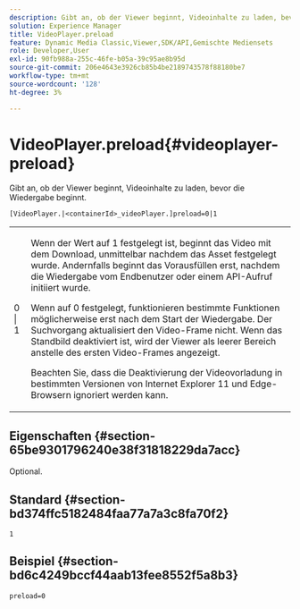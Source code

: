 ```yaml
---
description: Gibt an, ob der Viewer beginnt, Videoinhalte zu laden, bevor die Wiedergabe beginnt.
solution: Experience Manager
title: VideoPlayer.preload
feature: Dynamic Media Classic,Viewer,SDK/API,Gemischte Mediensets
role: Developer,User
exl-id: 90fb988a-255c-46fe-b05a-39c95ae8b95d
source-git-commit: 206e4643e3926cb85b4be2189743578f88180be7
workflow-type: tm+mt
source-wordcount: '128'
ht-degree: 3%

---
```


# VideoPlayer.preload{#videoplayer-preload}

Gibt an, ob der Viewer beginnt, Videoinhalte zu laden, bevor die Wiedergabe beginnt.

`[VideoPlayer.|<containerId>_videoPlayer.]preload=0|1`

<table id="table_AE7AAFA9B4374E31B51D06511EB96401"> 
 <tbody> 
  <tr> 
   <td colname="col1"> <p> <span class="codeph"> 0 | 1 </span> </p> </td> 
   <td colname="col2"> <p> Wenn der Wert auf <span class="codeph"> 1 </span> festgelegt ist, beginnt das Video mit dem Download, unmittelbar nachdem das Asset festgelegt wurde. Andernfalls beginnt das Vorausfüllen erst, nachdem die Wiedergabe vom Endbenutzer oder einem API-Aufruf initiiert wurde. </p> <p>Wenn auf <span class="codeph"> 0 </span> festgelegt, funktionieren bestimmte Funktionen möglicherweise erst nach dem Start der Wiedergabe. Der Suchvorgang aktualisiert den Video-Frame nicht. Wenn das Standbild deaktiviert ist, wird der Viewer als leerer Bereich anstelle des ersten Video-Frames angezeigt. </p> <p>Beachten Sie, dass die Deaktivierung der Videovorladung in bestimmten Versionen von Internet Explorer 11 und Edge-Browsern ignoriert werden kann. </p> </td> 
  </tr> 
 </tbody> 
</table>

## Eigenschaften {#section-65be9301796240e38f31818229da7acc}

Optional.

## Standard {#section-bd374ffc5182484faa77a7a3c8fa70f2}

`1`

## Beispiel {#section-bd6c4249bccf44aab13fee8552f5a8b3}

`preload=0`
